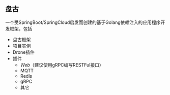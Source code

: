 ## 盘古

一个受SpringBoot/SpringCloud启发而创建的基于Golang依赖注入的应用程序开发框架，包括
- 盘古框架
- 项目实例
- Drone插件
- 插件
  - _Web_（建议使用gRPC编写RESTFul接口）
  - MQTT
  - Redis
  - gRPC
  - 其它
